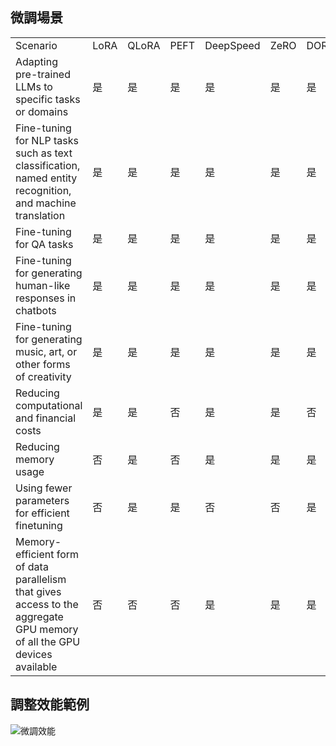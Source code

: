 ﻿## 微調場景

| | | | | | | |
|-|-|-|-|-|-|-|
|Scenario|LoRA|QLoRA|PEFT|DeepSpeed|ZeRO|DORA|
|Adapting pre-trained LLMs to specific tasks or domains|是|是|是|是|是|是|
|Fine-tuning for NLP tasks such as text classification, named entity recognition, and machine translation|是|是|是|是|是|是|
|Fine-tuning for QA tasks|是|是|是|是|是|是|
|Fine-tuning for generating human-like responses in chatbots|是|是|是|是|是|是|
|Fine-tuning for generating music, art, or other forms of creativity|是|是|是|是|是|是|
|Reducing computational and financial costs|是|是|否|是|是|否|
|Reducing memory usage|否|是|否|是|是|是|
|Using fewer parameters for efficient finetuning|否|是|是|否|否|是|
|Memory-efficient form of data parallelism that gives access to the aggregate GPU memory of all the GPU devices available|否|否|否|是|是|是

## 調整效能範例

![微調效能](../../imgs/04/00/Finetuningexamples.png)

